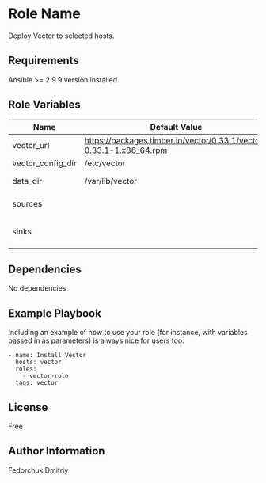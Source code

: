 Role Name
=========

Deploy Vector to selected hosts.

Requirements
------------

Ansible >= 2.9.9 version installed.

Role Variables
--------------


| Name              | Default Value                                                       | Description                    |
|-------------------|---------------------------------------------------------------------|--------------------------------|
| vector_url        | https://packages.timber.io/vector/0.33.1/vector-0.33.1-1.x86_64.rpm | Download source                |
| vector_config_dir | /etc/vector                                                         | Install path                   |
| data_dir          | /var/lib/vector                                                     | Vector data directory          |
| sources           |                                                                     | For Vector configuration       |
| sinks             |                                                                     | Connect to clickhouse settings |

Dependencies
------------

No dependencies

Example Playbook
----------------

Including an example of how to use your role (for instance, with variables passed in as parameters) is always nice for users too:

    - name: Install Vector
      hosts: vector
      roles:
        - vector-role
      tags: vector

License
-------

Free

Author Information
------------------

Fedorchuk Dmitriy
